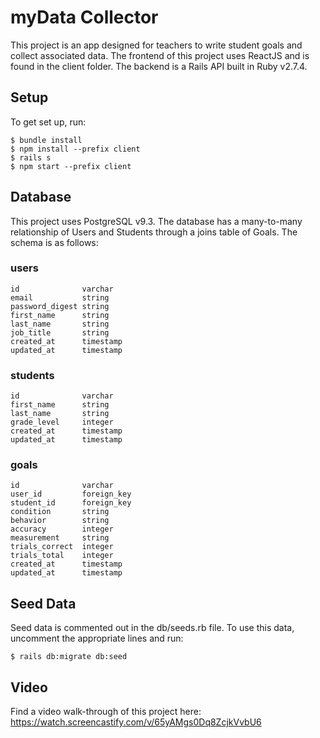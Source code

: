 # myData Collector

This project is an app designed for teachers to write student goals and collect associated data. The frontend of this project uses ReactJS and is found in the client folder. The backend is a Rails API built in Ruby v2.7.4. 

## Setup
To get set up, run:
```
$ bundle install
$ npm install --prefix client
$ rails s
$ npm start --prefix client
```

## Database
This project uses PostgreSQL v9.3. The database has a many-to-many relationship of Users and Students through a joins table of Goals. The schema is as follows:

### users
```
id              varchar
email           string
password_digest string
first_name      string
last_name       string
job_title       string
created_at      timestamp
updated_at      timestamp
```

### students
```
id              varchar
first_name      string
last_name       string
grade_level     integer
created_at      timestamp
updated_at      timestamp
```

### goals
```
id              varchar
user_id         foreign_key
student_id      foreign_key
condition       string
behavior        string
accuracy        integer
measurement     string
trials_correct  integer
trials_total    integer
created_at      timestamp
updated_at      timestamp
```

## Seed Data
Seed data is commented out in the db/seeds.rb file. To use this data, uncomment the appropriate lines and run:
```
$ rails db:migrate db:seed
```

## Video
Find a video walk-through of this project here:
https://watch.screencastify.com/v/65yAMgs0Dq8ZcjkVvbU6